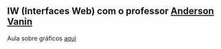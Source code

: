 ## IW (Interfaces Web) com o professor [Anderson Vanin](https://github.com/ProfAndersonVanin)
Aula sobre gráficos [aqui](https://github.com/gferri-projects/Graficos-IW-II)

